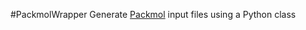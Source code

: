 #PackmolWrapper
Generate [Packmol](http://www.ime.unicamp.br/~martinez/packmol/) input files using a Python class
